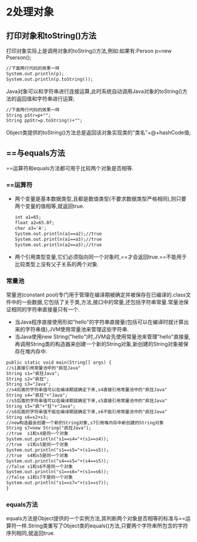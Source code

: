 ﻿# 2处理对象
## 打印对象和toString()方法
打印对象实际上是调用对象的toString()方法,例如:如果有:Person p=new Pserson();
```txt
//下面两行代码的效果一样
System.out.println(p);
System.out.println(p.toString());
```
Java对象可以和字符串进行连接运算,此时系统自动调用Java对象的toString()方法的返回值和字符串进行运算;
```txt
//下面两行代码的效果一样
String pStr=p+"";
String ppStr=p.toString()+"";


```
Object类提供的toString()方法总是返回该对象实现类的"类名"+@+hashCode值;

## ==与equals方法
==运算符和equals方法都可用于比较两个对象是否相等.
### ==运算符
* 两个变量是基本数据类型,且都是数值类型(不要求数据类型严格相同),则只要两个变量的值相等,就返回true.
    ```txt
    int a1=65;
    float a2=65.0f;
    char a3='A';
    System.out.println(a1==a2);//true
    System.out.println(a1==a3);//true
    System.out.println(a2==a3);//true
    ```
* 两个引用类型变量,它们必须指向同一个对象时,==才会返回true.==不能用于比较类型上没有父子关系的两个对象.

### 常量池
常量池(constant pool)专门用于管理在编译期被确定并被保存在已编译的.class文件中的一些数据,它包括了关于类,方法,接口中的常量,还包括字符串常量.常量池保证相同的字符串直接量只有一个.
* 当Java程序直接使用形如"hello"的字符串直接量(包括可以在编译时就计算出来的字符串值),JVM使用常量池来管理这些字符串.
* 当Java使用new String("hello")时,JVM会先使用常量池来管理"hello"直接量,再调用String类的构造器来创建一个新的String对象,新创建的String对象被保存在堆内存中.

```txt
public static void main(String[] args) {
//s1直接引用常量池中的"疯狂Java"
String s1="疯狂Java";
String s2="疯狂";
String s3="Java";
//s4后面的字符串值可以在编译期就确定下来,s4直接引用常量池中的"疯狂Java"
String s4="疯狂"+"Java";
//s5后面的字符串值可以在编译期就确定下来,s5直接引用常量池中的"疯狂Java"
String s5="疯"+"狂"+"Java";
//s6后面的字符串值不能在编译期就确定下来,s6不能引用常量池中的"疯狂Java"
String s6=s2+s3;
//new构造器会创建一个新的String对象,s7引用堆内存中新创建的String对象
String s7=new String("疯狂Java");
//true  s1和s4是同一个对象
System.out.println("s1==s4="+(s1==s4));
//true	s1和s5是同一个对象
System.out.println("s1==s5="+(s1==s5));
//true	s4和s5是同一个对象
System.out.println("s4==s5="+(s4==s5));
//false s1和s6不是同一个对象
System.out.println("s1==s6="+(s1==s6));
//false s1和s7不是同一个对象
System.out.println("s1==s7="+(s1==s7));
}

```

### equals方法
equals方法是Object提供的一个实例方法,其判断两个对象是否相等的标准与==运算符一样.String类重写了Object类的equals()方法,只要两个字符串所包含的字符序列相同,就返回true.
